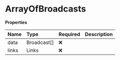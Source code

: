 # ArrayOfBroadcasts

**Properties**

| Name  | Type        | Required | Description |
| :---- | :---------- | :------- | :---------- |
| data  | Broadcast[] | ❌       |             |
| links | Links       | ❌       |             |

<!-- This file was generated by liblab | https://liblab.com/ -->
